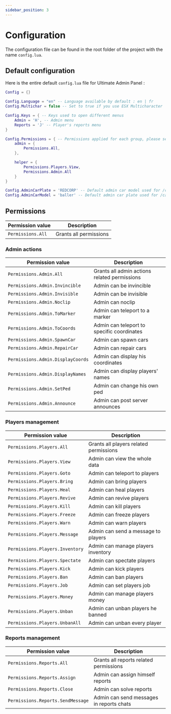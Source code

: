 ```yaml
---
sidebar_position: 3
---
```


# Configuration

The configuration file can be found in the root folder of the project with the name `config.lua`.

## Default configuration

Here is the entire default `config.lua` file for Ultimate Admin Panel :

```lua title="config.lua"
Config = {}

Config.Language = "en" -- Language available by default : en | fr
Config.Multichar = false -- Set to true if you use ESX Multicharacter

Config.Keys = { -- Keys used to open different menus
    Admin = 'H', -- Admin menu
    Reports = 'J' -- Player's reports menu
}

Config.Permissions = { -- Permissions applied for each group, please see https://redcorp.studio/docs/red-admin/configuration#permissions for more details
    admin = {
        Permissions.All,
    },

    helper = {
        Permissions.Players.View,
        Permissions.Admin.All
    }
}

Config.AdminCarPlate = 'REDCORP' -- Default admin car model used for /car
Config.AdminCarModel = 'baller' -- Default admin car plate used for /car
```

## Permissions

|Permission value|Description|
|---|---|
|`Permissions.All`|Grants all permissions|

### Admin actions
|Permission value|Description|
|---|---|
|`Permissions.Admin.All`|Grants all admin actions related permissions|
|`Permissions.Admin.Invincible`|Admin can be invincible|
|`Permissions.Admin.Invisible`|Admin can be invisible|
|`Permissions.Admin.Noclip`|Admin can noclip|
|`Permissions.Admin.ToMarker`|Admin can teleport to a marker|
|`Permissions.Admin.ToCoords`|Admin can teleport to specific coordinates|
|`Permissions.Admin.SpawnCar`|Admin can spawn cars|
|`Permissions.Admin.RepairCar`|Admin can repair cars|
|`Permissions.Admin.DisplayCoords`|Admin can display his coordinates|
|`Permissions.Admin.DisplayNames`|Admin can display players' names|
|`Permissions.Admin.SetPed`|Admin can change his own ped|
|`Permissions.Admin.Announce`|Admin can post server announces|

### Players management
|Permission value|Description|
|---|---|
|`Permissions.Players.All`|Grants all players related permissions|
|`Permissions.Players.View`|Admin can view the whole data|
|`Permissions.Players.Goto`|Admin can teleport to players|
|`Permissions.Players.Bring`|Admin can bring players|
|`Permissions.Players.Heal`|Admin can heal players|
|`Permissions.Players.Revive`|Admin can revive players|
|`Permissions.Players.Kill`|Admin can kill players|
|`Permissions.Players.Freeze`|Admin can freeze players|
|`Permissions.Players.Warn`|Admin can warn players|
|`Permissions.Players.Message`|Admin can send a message to players|
|`Permissions.Players.Inventory`|Admin can manage players inventory|
|`Permissions.Players.Spectate`|Admin can spectate players|
|`Permissions.Players.Kick`|Admin can kick players|
|`Permissions.Players.Ban`|Admin can ban players|
|`Permissions.Players.Job`|Admin can set players job|
|`Permissions.Players.Money`|Admin can manage players money|
|`Permissions.Players.Unban`|Admin can unban players he banned|
|`Permissions.Players.UnbanAll`|Admin can unban every player|

### Reports management
|Permission value|Description|
|---|---|
|`Permissions.Reports.All`|Grants all reports related permissions|
|`Permissions.Reports.Assign`|Admin can assign himself reports|
|`Permissions.Reports.Close`|Admin can solve reports|
|`Permissions.Reports.SendMessage`|Admin can send messages in reports chats|